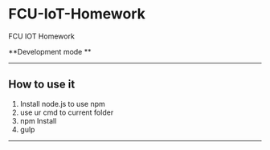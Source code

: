 # FCU-IoT-Homework

FCU IOT Homework

**Development mode **

******

## How to use it

1. Install node.js to use npm
2. use ur cmd to current folder
3. npm Install
4. gulp

*****
